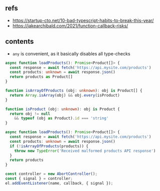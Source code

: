 ## refs
- <https://startup-cto.net/10-bad-typescript-habits-to-break-this-year/>
- <https://jakearchibald.com/2021/function-callback-risks/>


## contents
- `any` is convenient, as it basically disables all type-checks
```ts
async function loadProducts(): Promise<Product[]> {
  const response = await fetch('https://api.mysite.com/products')
  const products: unknown = await response.json()
  return products as Product[]
}
```

```ts
function isArrayOfProducts (obj: unknown): obj is Product[] {
  return Array.isArray(obj) && obj.every(isProduct)
}

function isProduct (obj: unknown): obj is Product {
  return obj != null
    && typeof (obj as Product).id === 'string'
}

async function loadProducts(): Promise<Product[]> {
  const response = await fetch('https://api.mysite.com/products')
  const products: unknown = await response.json()
  if (!isArrayOfProducts(products)) {
    throw new TypeError('Received malformed products API response')
  }
  return products
}
```

```js
const controller = new AbortController();
const { signal } = controller;
el.addEventListener(name, callback, { signal });
```